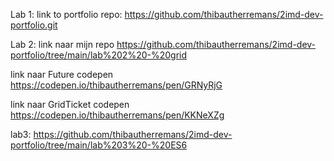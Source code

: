 Lab 1:
link to portfolio repo: https://github.com/thibautherremans/2imd-dev-portfolio.git

Lab 2:
link naar mijn repo
https://github.com/thibautherremans/2imd-dev-portfolio/tree/main/lab%202%20-%20grid

link naar Future codepen
https://codepen.io/thibautherremans/pen/GRNyRjG

link naar GridTicket codepen
https://codepen.io/thibautherremans/pen/KKNeXZg

lab3:
https://github.com/thibautherremans/2imd-dev-portfolio/tree/main/lab%203%20-%20ES6